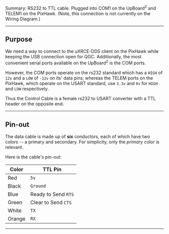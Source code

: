 Summary: RS232 to TTL cable. Plugged into COM1 on the UpBoard<sup>2</sup> and TELEM1 on the PixHawk. (Note, this connection is not currently on the Wiring Diagram.)

---
## Purpose
We need a way to connect to the uXRCE-DDS client on the PixHawk while keeping the USB connection open for QGC. Additionally, the most convenient serial ports available on the UpBoard<sup>2</sup> is the COM ports. 

However, the COM ports operate on the rs232 standard which has a `HIGH` of `12v` and a `LOW` of `-12v` on its' data pins; whereas the TELEM ports on the PixHawk, which operate on the USART standard, use `3.3v` and `0v` for `HIGH` and `LOW` respectively.

Thus the Control Cable is a female rs232 to USART converter with a TTL header on the opposite end.

---
## Pin-out
The data cable is made up of **six** conductors, each of which have two colors -- a primary and secondary. For simplicity, only the *primary* color is relevant.

Here is the cable's pin-out:

| Color  | TTL Pin             |
| ------ | ------------------- |
| Red    | `5v`                |
| Black  | `Ground`            |
| Blue   | Ready to Send `RTS` |
| Green  | Clear to Send `CTS` |
| White  | `TX`                |
| Orange | `RX`                |

---